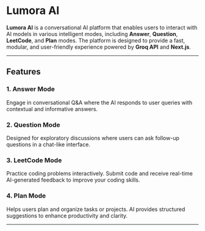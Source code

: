 # Lumora AI

**Lumora AI** is a conversational AI platform that enables users to interact with AI models in various intelligent modes, including **Answer**, **Question**, **LeetCode**, and **Plan** modes. The platform is designed to provide a fast, modular, and user-friendly experience powered by **Groq API** and **Next.js**.

---

## Features

### 1. Answer Mode
Engage in conversational Q&A where the AI responds to user queries with contextual and informative answers.

### 2. Question Mode
Designed for exploratory discussions where users can ask follow-up questions in a chat-like interface.

### 3. LeetCode Mode
Practice coding problems interactively. Submit code and receive real-time AI-generated feedback to improve your coding skills.

### 4. Plan Mode
Helps users plan and organize tasks or projects. AI provides structured suggestions to enhance productivity and clarity.

---
